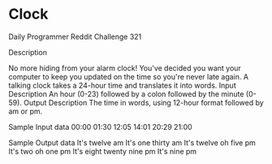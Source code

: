 # Clock
Daily Programmer Reddit Challenge 321

Description
 
No more hiding from your alarm clock! You've decided you want your computer to keep you updated on the time so you're never late again. 
A talking clock takes a 24-hour time and translates it into words.
Input Description
An hour (0-23) followed by a colon followed by the minute (0-59).
Output Description
The time in words, using 12-hour format followed by am or pm.

Sample Input data
00:00 
01:30 
12:05 
14:01 
20:29 
21:00 

Sample Output data
It's twelve am
It's one thirty am
It's twelve oh five pm
It's two oh one pm
It's eight twenty nine pm
It's nine pm
